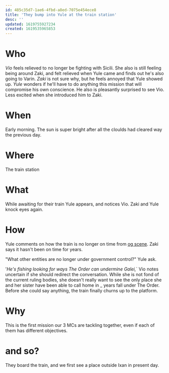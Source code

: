 ```yaml
---
id: 485c35d7-1ae6-4fbd-a8ed-7075e454ece8
title: 'They bump into Yule at the train station'
desc: ''
updated: 1619755927234
created: 1619535965853
---
```

# Who
*Vio* feels relieved to no longer be fighting with Sicili. She also is still feeling being around Zaki, and felt relieved when Yule came and finds out he's also going to Varin.
*Zaki* is not sure why, but he feels annoyed that Yule showed up.
*Yule* wonders if he'll have to do anything this mission that will compromise his own conscience. He also is pleasantly surprised to see Vio. Less excited when she introduced him to Zaki.

# When
Early morning. The sun is super bright after all the cloulds had cleared way the previous day.

# Where
The train station

# What

While awaiting for their train Yule appears, and notices Vio. Zaki and Yule knock eyes again.

# How
Yule comments on how the train is no longer on time from [og scene](https://github.com/9ae/ace/blob/master/chapters/05.md#train-station). Zaki says it hasn't been on time for years.

"What other entities are no longer under government control?" Yule ask.

'*He's fishing looking for ways The Order can undermine Galei,*` Vio notes uncertain if she should redirect the conversation. While she is not fond of the current ruling bodies, she doesn't really want to see the only place she and her sister have been able to call home in _ years fall under The Order. Before she could say anything, the train finally churns up to the platform.

# Why
This is the first mission our 3 MCs are tackling together, even if each of them has different objectives.

# and so?
They board the train, and we first see a place outside Ixan in present day.